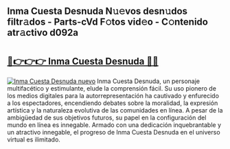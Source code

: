 ## Inma Cuesta Desnuda N𝚞𝚎vos desn𝚞dos filtr𝚊dos - Parts-cVd F𝚘tos vid𝚎o - C𝚘ntenido atr𝚊ctivo d092a

# <h2><a href="http://mbck0zr.tromn.icu/?c=Inma+Cuesta+Desnuda">🔗👉👉👉 Inma Cuesta Desnuda 🔗🔗</a></h2>

[![Inma Cuesta Desnuda nuevo](https://i.imgur.com/pEAQMta.gif)](http://mbck0zr.tromn.icu/?c=Inma+Cuesta+Desnuda)
Inma Cuesta Desnuda, un personaje multifacético y estimulante, elude la comprensión fácil. Su uso pionero de los medios digitales para la autorrepresentación ha cautivado y enfurecido a los espectadores, encendiendo debates sobre la moralidad, la expresión artística y la naturaleza evolutiva de las comunidades en línea. A pesar de la ambigüedad de sus objetivos futuros, su papel en la configuración del mundo en línea es innegable. Armado con una dedicación inquebrantable y un atractivo innegable, el progreso de Inma Cuesta Desnuda en el universo virtual es ilimitado.
